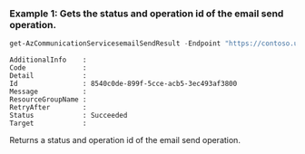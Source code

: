 ### Example 1: Gets the status and operation id of the email send operation.
```powershell
get-AzCommunicationServicesemailSendResult -Endpoint "https://contoso.unitedstates.communications.azure.com" -OperationId 8540c0de-899f-5cce-acb5-3ec493af3800
```

```output
AdditionalInfo    :
Code              :
Detail            :
Id                : 8540c0de-899f-5cce-acb5-3ec493af3800
Message           :
ResourceGroupName :
RetryAfter        :
Status            : Succeeded
Target            : 
```

Returns a status and operation id of the email send operation.


